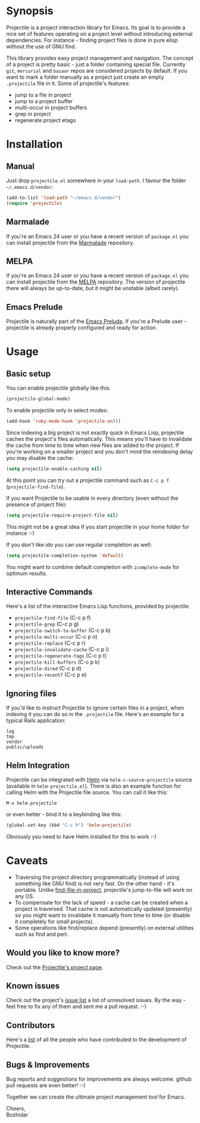 # Synopsis

Projectile is a project interaction library for Emacs. Its goal is to
provide a nice set of features operating on a project level without
introducing external dependencies. For instance - finding project
files is done in pure elisp without the use of GNU find.

This library provides easy project management and navigation. The
concept of a project is pretty basic - just a folder containing
special file. Currently `git`, `mercurial` and `bazaar` repos are
considered projects by default. If you want to mark a folder
manually as a project just create an empty `.projectile` file in
it. Some of projectile's features:

* jump to a file in project
* jump to a project buffer
* multi-occur in project buffers
* grep in project
* regenerate project etags

# Installation

## Manual

Just drop `projectile.el` somewhere in your `load-path`. I favour the
folder `~/.emacs.d/vendor`:

```lisp
(add-to-list 'load-path "~/emacs.d/vendor")
(require 'projectile)
```

## Marmalade

If you're an Emacs 24 user or you have a recent version of `package.el`
you can install projectile from the
[Marmalade](http://marmalade-repo.org/) repository.

## MELPA

If you're an Emacs 24 user or you have a recent version of `package.el`
you can install projectile from the
[MELPA](http://melpa.milkbox.net) repository. The version of
projectile there will always be up-to-date, but it might be unstable
(albeit rarely).

## Emacs Prelude

Projectile is naturally part of the
[Emacs Prelude](https://github.com/bbatsov/prelude). If you're a Prelude
user - projectile is already properly configured and ready for
action.

# Usage

## Basic setup

You can enable projectile globally like this:

```lisp
(projectile-global-mode)
```

To enable projectile only in select modes:

```lisp
(add-hook 'ruby-mode-hook 'projectile-on)))
```

Since indexing a big project is not exactly quick in Emacs Lisp,
projectile caches the project's files automatically. This means you'll
have to invalidate the cache from time to time when new files are
added to the project. If you're working
on a smaller project and you don't mind the reindexing delay you may
disable the cache:

```lisp
(setq projectile-enable-caching nil)
```

At this point you can try out a projectile command such as `C-c p f` (`projectile-find-file`).

If you want Projectile to be usable in every directory (even without the presence of project file):

```lisp
(setq projectile-require-project-file nil)
```

This might not be a great idea if you start projectile in your home folder for instance :-)

If you don't like ido you can use regular completion as well:

```lisp
(setq projectile-completion-system 'default)
```

You might want to combine default completion with `icomplete-mode` for optimum results.

## Interactive Commands

Here's a list of the interactive Emacs Lisp functions, provided by projectile:

* `projectile-find-file` (C-c p f)
* `projectile-grep` (C-c p g)
* `projectile-switch-to-buffer` (C-c p b)
* `projectile-multi-occur` (C-c p o)
* `projectile-replace` (C-c p r)
* `projectile-invalidate-cache` (C-c p i)
* `projectile-regenerate-tags` (C-c p t)
* `projectile-kill-buffers` (C-c p k)
* `projectile-dired` (C-c p d)
* `projectile-recentf` (C-c p e)

## Ignoring files

If you'd like to instruct Projectile to ignore certain files in a
project, when indexing it you can do so in the `.projectile`
file. Here's an example for a typical Rails application:

```
log
tmp
vendor
public/uploads
```

## Helm Integration

Projectile can be integrated with
[Helm](https://github.com/emacs-helm/helm) via
`helm-c-source-projectile` source (available in `helm-projectile.el`). There is also an example function
for calling Helm with the Projectile file source. You can call it like
this:

```
M-x helm-projectile
```

or even better - bind it to a keybinding like this:

```lisp
(global-set-key (kbd "C-c h") 'helm-projectile)
```

Obviously you need to have Helm installed for this to work :-)

# Caveats

* Traversing the project directory programmatically (instead of using
  something like GNU find) is not very fast. On the other hand - it's
  portable. Unlike
  [find-file-in-project](https://github.com/bbatsov/find-file-in-project),
  projectile's jump-to-file will work on any OS.
* To compensate for the lack of speed - a cache can be created when a
  project is traversed. That cache is not automatically updated
  (presently) so you might want to invalidate it manually from time to
  time (or disable it completely for small projects).
* Some operations like find/replace depend (presently) on external
  utilities such as find and perl.

## Would you like to know more?

Check out the [Projectile's project page](http://batsov.com/projectile).

## Known issues

Check out the project's
[issue list](https://github.com/bbatsov/projectile/issues?sort=created&direction=desc&state=open)
a list of unresolved issues. By the way - feel free to fix any of them
and sent me a pull request. :-)

## Contributors

Here's a [list](https://github.com/bbatsov/projectile/contributors) of all the people who have contributed to the
development of Projectile.

## Bugs & Improvements

Bug reports and suggestions for improvements are always
welcome. github pull requests are even better! :-)

Together we can create the ultimate project management tool for Emacs.

Cheers,<br/>
Bozhidar
